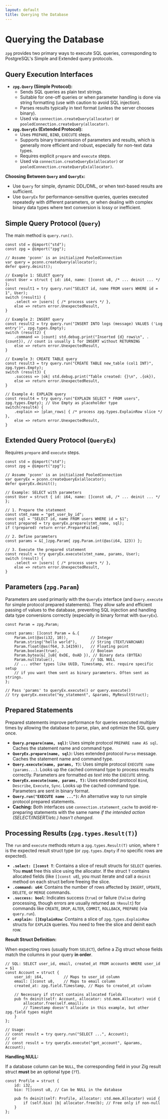 ```yaml
---
layout: default
title: Querying the Database
---
```


# Querying the Database

`zpg` provides two primary ways to execute SQL queries, corresponding to PostgreSQL's Simple and Extended query protocols.

## Query Execution Interfaces

*   **`zpg.Query` (Simple Protocol):**
    *   Sends SQL queries as plain text strings.
    *   Suitable for one-off queries or when parameter handling is done via string formatting (use with caution to avoid SQL injection).
    *   Parses results typically in text format (unless the server chooses binary).
    *   Used via `connection.createQuery(allocator)` or `pooledConnection.createQuery(allocator)`.
*   **`zpg.QueryEx` (Extended Protocol):**
    *   Uses `PREPARE`, `BIND`, `EXECUTE` steps.
    *   Supports binary transmission of parameters and results, which is generally more efficient and robust, especially for non-text data types.
    *   Requires explicit `prepare` and `execute` steps.
    *   Used via `connection.createQueryEx(allocator)` or `pooledConnection.createQueryEx(allocator)`.

**Choosing Between `Query` and `QueryEx`:**

*   Use `Query` for simple, dynamic DDL/DML, or when text-based results are sufficient.
*   Use `QueryEx` for performance-sensitive queries, queries executed repeatedly with different parameters, or when dealing with complex binary data types where text conversion is lossy or inefficient.

## Simple Query Protocol (`Query`)

The main method is `query.run()`.

```zig
const std = @import("std");
const zpg = @import("zpg");

// Assume 'pconn' is an initialized PooledConnection
var query = pconn.createQuery(allocator);
defer query.deinit();

// Example 1: SELECT query
const User = struct { id: i64, name: []const u8, /* ... deinit ... */ };
const result1 = try query.run("SELECT id, name FROM users WHERE id = 1", User);
switch (result1) {
    .select => |users| { /* process users */ },
    else => return error.UnexpectedResult,
}

// Example 2: INSERT query
const result2 = try query.run("INSERT INTO logs (message) VALUES ('Log entry')", zpg.types.Empty);
switch (result2) {
    .command => |count| std.debug.print("Inserted {d} rows\n", .{count}), // count is usually 1 for INSERT without RETURNING
    else => return error.UnexpectedResult,
}

// Example 3: CREATE TABLE query
const result3 = try query.run("CREATE TABLE new_table (col1 INT)", zpg.types.Empty);
switch (result3) {
    .success => |ok| std.debug.print("Table created: {}\n", .{ok}),
    else => return error.UnexpectedResult,
}

// Example 4: EXPLAIN query
const result4 = try query.run("EXPLAIN SELECT * FROM users", zpg.types.Empty); // Use Empty as placeholder type
switch(result4) {
    .explain => |plan_rows| { /* process zpg.types.ExplainRow slice */ },
    else => return error.UnexpectedResult,
}
```

## Extended Query Protocol (`QueryEx`)

Requires `prepare` and `execute` steps.

```zig
const std = @import("std");
const zpg = @import("zpg");

// Assume 'pconn' is an initialized PooledConnection
var queryEx = pconn.createQueryEx(allocator);
defer queryEx.deinit();

// Example: SELECT with parameters
const User = struct { id: i64, name: []const u8, /* ... deinit ... */ };

// 1. Prepare the statement
const stmt_name = "get_user_by_id";
const sql = "SELECT id, name FROM users WHERE id = $1";
const prepared = try queryEx.prepare(stmt_name, sql);
if (!prepared) return error.PrepareFailed;

// 2. Define parameters
const params = &[_]zpg.Param{ zpg.Param.int(@as(i64, 123)) };

// 3. Execute the prepared statement
const result = try queryEx.execute(stmt_name, params, User);
switch (result) {
    .select => |users| { /* process users */ },
    else => return error.UnexpectedResult,
}
```

## Parameters (`zpg.Param`)

Parameters are used primarily with the `QueryEx` interface (and `Query.execute` for simple protocol prepared statements). They allow safe and efficient passing of values to the database, preventing SQL injection and handling data type conversions correctly (especially in binary format with `QueryEx`).

```zig
const Param = zpg.Param;

const params: []const Param = &.{
    Param.int(@as(i32, 10)),          // Integer
    Param.string("hello world"),      // String (TEXT/VARCHAR)
    Param.float(@as(f64, 3.14159)),   // Floating point
    Param.boolean(true),              // Boolean
    Param.bytea(&[_]u8{ 0xDE, 0xAD }), // Binary data (BYTEA)
    Param.nullValue(),                // SQL NULL
    // ... other types like UUID, Timestamp, etc. require specific setup
    // if you want them sent as binary parameters. Often sent as strings.
};

// Pass 'params' to queryEx.execute() or query.execute()
// try queryEx.execute("my_statement", &params, MyResultStruct);
```

## Prepared Statements

Prepared statements improve performance for queries executed multiple times by allowing the database to parse, plan, and optimize the SQL query once.

*   **`Query.prepare(name, sql)`:** Uses simple protocol `PREPARE name AS sql`. Caches the statement name and command type.
*   **`QueryEx.prepare(name, sql)`:** Uses extended protocol `Parse` message. Caches the statement name and command type.
*   **`Query.execute(name, params, T)`:** Uses simple protocol `EXECUTE name (params...)`. Looks up the cached command type to process results correctly. Parameters are formatted *as text* into the `EXECUTE` string.
*   **`QueryEx.execute(name, params, T)`:** Uses extended protocol `Bind`, `Describe`, `Execute`, `Sync`. Looks up the cached command type. Parameters are sent in binary format.
*   **`Query.run("EXECUTE name ...")`:** An alternative way to run simple protocol prepared statements.
*   **Caching:** Both interfaces use `connection.statement_cache` to avoid re-preparing statements with the same name *if the intended action (SELECT/INSERT/etc.) hasn't changed*.

## Processing Results (`zpg.types.Result(T)`)

The `run` and `execute` methods return a `zpg.types.Result(T)` union, where `T` is the expected result struct type (or `zpg.types.Empty` if no specific rows are expected).

*   **`.select: []const T`**: Contains a slice of result structs for `SELECT` queries. You **must** free this slice using the allocator. If the struct `T` contains allocated fields (like `[]const u8`), you must iterate and call a `deinit` method on each struct before freeing the slice.
*   **`.command: u64`**: Contains the number of rows affected by `INSERT`, `UPDATE`, `DELETE`, or `MERGE` commands.
*   **`.success: bool`**: Indicates success (`true`) or failure (`false` during processing, though errors are usually returned as `!Result`) for commands like `CREATE`, `DROP`, `ALTER`, `COMMIT`, `ROLLBACK`, `PREPARE` (via `query.run`).
*   **`.explain: []ExplainRow`**: Contains a slice of `zpg.types.ExplainRow` structs for `EXPLAIN` queries. You need to free the slice and deinit each row.

**Result Struct Definition:**

When expecting rows (usually from `SELECT`), define a Zig struct whose fields match the columns in your query **in order**.

```zig
// SQL: SELECT user_id, email, created_at FROM accounts WHERE user_id = $1
const Account = struct {
    user_id: i64,         // Maps to user_id column
    email: []const u8,    // Maps to email column
    created_at: zpg.field.Timestamp, // Maps to created_at column

    // Necessary if struct contains allocated fields
    pub fn deinit(self: Account, allocator: std.mem.Allocator) void {
        allocator.free(self.email);
        // Timestamp doesn't allocate in this example, but other zpg.field types might
    }
};

// Usage:
// const result = try query.run("SELECT ...", Account);
// or
// const result = try queryEx.execute("get_account", &params, Account);
```

**Handling NULL:**

If a database column can be `NULL`, the corresponding field in your Zig result struct **must** be an optional type (`?T`).

```zig
const Profile = struct {
    id: i32,
    bio: ?[]const u8, // Can be NULL in the database

    pub fn deinit(self: Profile, allocator: std.mem.Allocator) void {
        if (self.bio) |b| allocator.free(b); // Free only if non-null
    }
};
```
